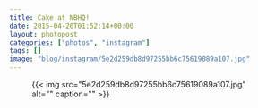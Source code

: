```yaml
---
title: Cake at NBHQ!
date: 2015-04-20T01:52:14+00:00
layout: photopost
categories: ["photos", "instagram"]
tags: []
image: "blog/instagram/5e2d259db8d97255bb6c75619089a107.jpg"
---
```


<figure class="photo photo--square">
  {{< img src="5e2d259db8d97255bb6c75619089a107.jpg" alt="" caption="" >}}

</figure>


